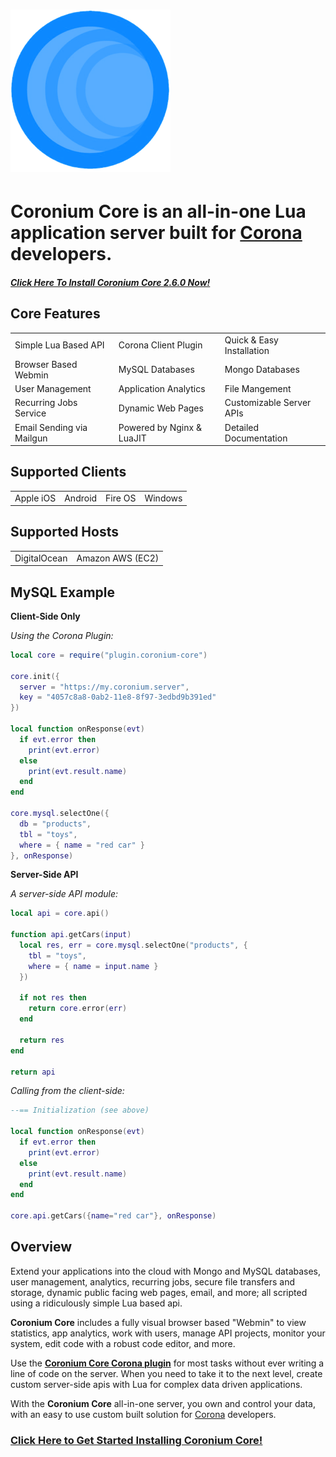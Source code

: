# ![logo](imgs/logo256.png)

# __Coronium Core__ is an all-in-one Lua application server built for [Corona](https://coronalabs.com/) developers.

<h5><i class="fas fa-upload"></i> <a href="https://develephant.github.io/coronium-core-docs/server/installation/digitalocean/">Click Here To Install Coronium Core 2.6.0 Now!</a></h5>

## Core Features

<table>
<tr>
<td><i class="fas fa-magic"></i> Simple Lua Based API</td>
<td><i class="fas fa-plug"></i> Corona Client Plugin</td>
<td><i class="fas fa-child"></i> Quick & Easy Installation</td>
</tr>
<tr>
<td><i class="fas fa-desktop"></i> Browser Based Webmin</td>
<td><i class="fas fa-database"></i> MySQL Databases</td>
<td><i class="fas fa-leaf"></i> Mongo Databases</td>
</tr>
<tr>
<td><i class="fas fa-users"></i> User Management</td>
<td><i class="fas fa-chart-pie"></i> Application Analytics</td>
<td><i class="fas fa-images"></i> File Mangement</td>

</tr>
<tr>

<td><i class="fas fa-cogs"></i> Recurring Jobs Service</td>
<td><i class="far fa-file-code"></i> Dynamic Web Pages</td>
<td><i class="fas fa-code"></i> Customizable Server APIs</td>
</tr>
<tr>
<td><i class="fas fa-envelope"></i> Email Sending via Mailgun</td>
<td><i class="fas fa-rocket"></i> Powered by Nginx & LuaJIT</td>
<td><i class="fas fa-book"></i> Detailed Documentation</td>
</tr>
</table>

## Supported Clients

<table>
<tr>
<td><i class="fab fa-apple"></i> Apple iOS</td>
<td><i class="fab fa-android"></i> Android</td>
<td><i class="fab fa-amazon"></i> Fire OS</td>
<td><i class="fab fa-windows"></i> Windows</td>
</tr>
</table>

## Supported Hosts

<table>
<tr>
<td><i class="fab fa-digital-ocean"></i> DigitalOcean</td>
<td><i class="fab fa-aws"></i> Amazon AWS (EC2)</td>
</tr>
</table>

## MySQL Example

__Client-Side Only__

_Using the Corona Plugin:_

```lua
local core = require("plugin.coronium-core")

core.init({
  server = "https://my.coronium.server",
  key = "4057c8a8-0ab2-11e8-8f97-3edbd9b391ed"
})

local function onResponse(evt)
  if evt.error then
    print(evt.error)
  else
    print(evt.result.name)
  end
end

core.mysql.selectOne({
  db = "products",
  tbl = "toys",
  where = { name = "red car" }
}, onResponse)
```

__Server-Side API__

_A server-side API module:_

```lua
local api = core.api()

function api.getCars(input)
  local res, err = core.mysql.selectOne("products", {
    tbl = "toys",
    where = { name = input.name }
  })

  if not res then
    return core.error(err)
  end

  return res
end

return api
```

_Calling from the client-side:_

```lua
--== Initialization (see above)

local function onResponse(evt)
  if evt.error then
    print(evt.error)
  else
    print(evt.result.name)
  end
end

core.api.getCars({name="red car"}, onResponse)
```

## Overview

Extend your applications into the cloud with Mongo and MySQL databases, user management, analytics, recurring jobs, secure file transfers and storage, dynamic public facing web pages, email, and more; all scripted using a ridiculously simple Lua based api.

__Coronium Core__ includes a fully visual browser based "Webmin" to view statistics, app analytics, work with users, manage API projects, monitor your system, edit code with a robust code editor, and more.

Use the __[Coronium Core Corona plugin](https://marketplace.coronalabs.com/plugin/coronium-core)__ for most tasks without ever writing a line of code on the server. When you need to take it to the next level, create custom server-side apis with Lua for complex data driven applications.

With the __Coronium Core__ all-in-one server, you own and control your data, with an easy to use custom built solution for [Corona](https://coronalabs.com) developers.

<h3><i class="fas fa-upload"></i> <a href="https://develephant.github.io/coronium-core-docs/server/installation/digitalocean/">Click Here to Get Started Installing Coronium Core!</a></h3>
